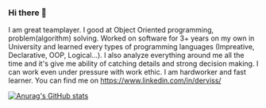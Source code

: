 ### Hi there 👋

I am great teamplayer. I good at Object Oriented programming, problem(algorithm) solving. Worked on software for 3+ years on my own in University and learned every types of programming languages (Impreative, Declarative, OOP, Logical...). I also analyze everything around me all the time and it's give me ability of catching details and strong decision making. I can work even under pressure with work ethic. I am hardworker and fast learner.
You can find me on https://www.linkedin.com/in/derviss/

[![Anurag's GitHub stats](https://github-readme-stats.vercel.app/api?username=DervisAliDuman)](https://github.com/anuraghazra/github-readme-stats)
